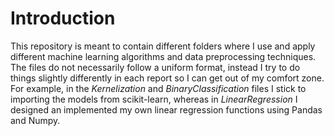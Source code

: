 # Introduction

This repository is meant to contain different folders where I use and apply different machine learning algorithms and data preprocessing techniques. The files do not necessarily follow a uniform format, instead I try to do things slightly differently in each report so I can get out of my comfort zone. For example, in the *Kernelization* and *BinaryClassification* files I stick to importing the models from scikit-learn, whereas in *LinearRegression* I designed an implemented my own linear regression functions using Pandas and Numpy. 
